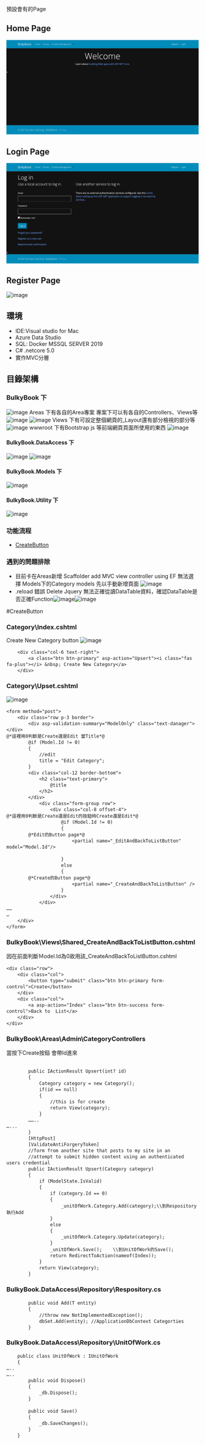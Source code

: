 預設會有的Page
## Home Page
![image](https://github.com/heysam/SamLearningWork/blob/master/dotnetcore/BulkyBook/images/pageHome.png)
## Login Page
![image](https://github.com/heysam/SamLearningWork/blob/master/dotnetcore/BulkyBook/images/pageLogin.png)

## Register Page
![image](https://github.com/heysam/SamLearningWork/blob/master/dotnetcore/BulkyBook/pageRegister.png)

## 環境
* IDE:Visual studio for Mac
* Azure Data Studio
* SQL: Docker MSSQL SERVER 2019
* C# .netcore 5.0
* 實作MVC分層

## 目錄架構
### BulkyBook 下
![image](https://github.com/heysam/SamLearningWork/blob/master/dotnetcore/BulkyBook/tree.jpg)
Areas 下有各自的Area專案 專案下可以有各自的Controllers、Views等
![image](https://github.com/heysam/SamLearningWork/blob/master/dotnetcore/BulkyBook/treeAreas1.jpg)
![image](https://github.com/heysam/SamLearningWork/blob/master/dotnetcore/BulkyBook/treeAreas2.jpg)
Views 下有可設定整個網頁的_Layout還有部分檢視的部分等
![image](https://github.com/heysam/SamLearningWork/blob/master/dotnetcore/BulkyBook/treeView1.jpg)
wwwroot 下有Bootstrap js 等前端網頁頁面所使用的東西
![image](https://github.com/heysam/SamLearningWork/blob/master/dotnetcore/BulkyBook/treeWwwroot.jpg)
#### BulkyBook.DataAccess 下
![image](https://github.com/heysam/SamLearningWork/blob/master/dotnetcore/BulkyBook/treeDataAccessDB.jpg)
![image](https://github.com/heysam/SamLearningWork/blob/master/dotnetcore/BulkyBook/treeDataAccessRepository.jpg)
#### BulkyBook.Models 下
![image](https://github.com/heysam/SamLearningWork/blob/master/dotnetcore/BulkyBook/treeModels.jpg)
#### BulkyBook.Utility 下
![image](https://github.com/heysam/SamLearningWork/blob/master/dotnetcore/BulkyBook/treeUtility.jpg)


### 功能流程
* [CreateButton](#CreateButton) 


### 遇到的問題排除
* 目前卡在Areas新增 Scaffolder add MVC view controller using EF 無法選擇 Models下的Category models 先以手動新增頁面 ![image](https://github.com/heysam/SamLearningWork/blob/master/dotnetcore/BulkyBook/error1.jpg)
* .reload 錯誤 Delete Jquery 無法正確從讀DataTable資料，確認DataTable是否正確Function![image](https://github.com/heysam/SamLearningWork/blob/master/dotnetcore/BulkyBook/error2.jpg)![image](https://github.com/heysam/SamLearningWork/blob/master/dotnetcore/BulkyBook/error3.jpg)




#CreateButton
### Category\Index.cshtml
Create New Category button
![image](https://github.com/heysam/SamLearningWork/blob/master/dotnetcore/BulkyBook/pageCategory.png)
```
    <div class="col-6 text-right">
        <a class="btn btn-primary" asp-action="Upsert"><i class="fas fa-plus"></i> &nbsp; Create New Category</a>
    </div>

```
### Category\Upset.cshtml
![image](https://github.com/heysam/SamLearningWork/blob/master/dotnetcore/BulkyBook/pageUpsert.png)
```@model BulkyBook.Models.Category
<form method="post">    
    <div class="row p-3 border">
        <div asp-validation-summary="ModelOnly" class="text-danager"></div>
@*這裡用0判斷是Create還是Edit 當Title*@
        @if (Model.Id != 0)
        {
            //edit
            title = "Edit Category";
        }
        <div class="col-12 border-bottom">
            <h2 class="text-primary">
                @title
            </h2>
        </div>
            <div class="form-group row">
                <div class="col-8 offset-4">
@*這裡用0判斷是Create還是Edit的按鈕時Create還是Edit*@
                    @if (Model.Id != 0)
                    {
		@*Edit的Button page*@
                        <partial name="_EditAndBackToListButton" model="Model.Id"/>

                    }
                    else
                    {
		@*Create的Button page*@
                        <partial name="_CreateAndBackToListButton" />
                    }
                </div>
            </div>
……
…
    </div>
</form>

```

### BulkyBook\Views\Shared\_CreateAndBackToListButton.cshtml
因在前面判斷Ｍodel.Id為0故用該_CreateAndBackToListButton.cshtml
```
<div class="row">
    <div class="col">
        <button type="submit" class="btn btn-primary form-control">Create</button>
    </div>
    <div class="col">
        <a asp-action="Index" class="btn btn-success form-control">Back to  List</a>
    </div>
</div>
```
### BulkyBook\Areas\Admin\CategoryControllers
當按下Create按鈕 會帶Id進來
```

        public IActionResult Upsert(int? id)
        {
            Category category = new Category();
            if(id == null)
            {
                //this is for create
                return View(category);
            }
		……..
…...
        }
        [HttpPost]
        [ValidateAntiForgeryToken]
        //form from another site that posts to my site in an
        //attempt to submit hidden content using an authenticated users credential
        public IActionResult Upsert(Category category)
        {
            if (ModelState.IsValid)
            {
                if (category.Id == 0)
                {
                    _unitOfWork.Category.Add(category);\\到Respository執行Add
                }
                else
                {
                    _unitOfWork.Category.Update(category);
                }
                _unitOfWork.Save();    \\到UnitOfWork的Save();
                return RedirectToAction(nameof(Index));
            }
            return View(category);
        }
```
### BulkyBook.DataAccess\Repository\Respository.cs
```
        public void Add(T entity)
        {
            //throw new NotImplementedException();
            dbSet.Add(entity); //ApplicationDbContext Categorties
        }
```
### BulkyBook.DataAccess\Repository\UnitOfWork.cs
```
    public class UnitOfWork : IUnitOfWork
    {
…..
…..
        public void Dispose()
        {
            _db.Dispose();
        }

        public void Save()
        {
            _db.SaveChanges();
        }
    }

```




